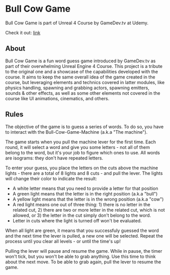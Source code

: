 # Bull Cow Game

Bull Cow Game is part of Unreal 4 Course by GameDev.tv at Udemy.

Check it out: [link](https://www.udemy.com/course/unrealcourse/)

## About

Bull Cow Game is a fun word guess game introduced by GameDev.tv as part of their overwhelming Unreal Engine 4 Course. This project is a tribute to the original one and a showcase of the capabilities developed with the course. It aims to keep the same overall idea of the game created in the course, but leveraging elements and technics covered in latter modules, like physics handling, spawning and grabbing actors, spawning emitters, sounds & other effects, as well as some other elements not covered in the course like UI animations, cinematics, and others.


## Rules

The objective of the game is to guess a series of words. To do so, you have to interact with the Bull-Cow-Game-Machine (a.k.a "The machine").

The game starts when you pull the machine lever for the first time. Each round, it will select a word and give you some letters - not all of them belong to the word, but it's your job to figure which ones to use. All words are isograms: they don't have repeated letters.

To enter your guess, you place the letters on the cuts above the machine lights - there are a total of 8 lights and 8 cuts - and pull the lever. The lights will change their color to indicate the result: 

* A white letter means that you need to provide a letter for that position
* A green light means that the letter is in the right position (a.k.a "bull") 
* A yellow light means that the letter is in the wrong position (a.k.a "cow")
* A red light means one out of three thing: 1) there is no letter in the related cut, 2) there are two or more letter in the related cut, which is not allowed, or 3) the letter in the cut simply don't belong to the word.
* Letter in cuts where the light is turned off won't be evaluated.

When all light are green, it means that you successfuly guessed the word and the next time the lever is pulled, a new one will be selected. Repeat the process until you clear all levels - or until the time's up!

Pulling the lever will pause and resume the game. While in pause, the timer won't tick, but you won't be able to grab anything. Use this time to think about the next move. To be able to grab again, pull the lever to resume the game.